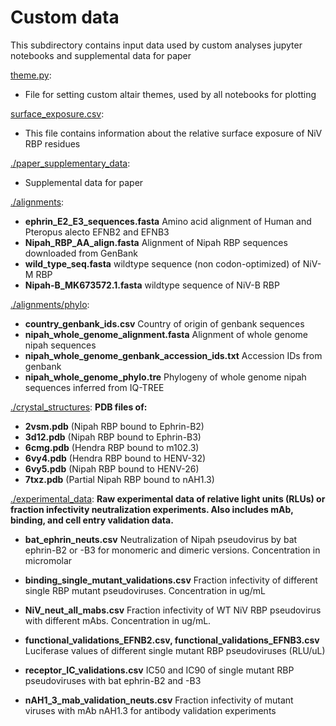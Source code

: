 # Custom data
This subdirectory contains input data used by custom analyses jupyter notebooks and supplemental data for paper

[theme.py](theme.py): 
* File for setting custom altair themes, used by all notebooks for plotting

[surface_exposure.csv](surface_exposure.csv): 
* This file contains information about the relative surface exposure of NiV RBP residues

[./paper_supplementary_data](paper_supplementary_data):
* Supplemental data for paper

[./alignments](alignments): 
* **ephrin_E2_E3_sequences.fasta** Amino acid alignment of Human and Pteropus alecto EFNB2 and EFNB3
* **Nipah_RBP_AA_align.fasta** Alignment of Nipah RBP sequences downloaded from GenBank
* **wild_type_seq.fasta** wildtype sequence (non codon-optimized) of NiV-M RBP
* **Nipah-B_MK673572.1.fasta** wildtype sequence of NiV-B RBP

[./alignments/phylo](phylogenetics):
* **country_genbank_ids.csv** Country of origin of genbank sequences
* **nipah_whole_genome_alignment.fasta** Alignment of whole genome nipah sequences
* **nipah_whole_genome_genbank_accession_ids.txt** Accession IDs from genbank
* **nipah_whole_genome_phylo.tre** Phylogeny of whole genome nipah sequences inferred from IQ-TREE

[./crystal_structures](crystal_structures):
**PDB files of:**
* **2vsm.pdb** (Nipah RBP bound to Ephrin-B2)
* **3d12.pdb** (Nipah RBP bound to Ephrin-B3)
* **6cmg.pdb** (Hendra RBP bound to m102.3)
* **6vy4.pdb** (Hendra RBP bound to HENV-32)
* **6vy5.pdb** (Nipah RBP bound to HENV-26)
* **7txz.pdb** (Partial Nipah RBP bound to nAH1.3)

[./experimental_data](experimental_data): **Raw experimental data of relative light units (RLUs) or fraction infectivity neutralization experiments. Also includes mAb, binding, and cell entry validation data.**

* **bat_ephrin_neuts.csv** Neutralization of Nipah pseudovirus by bat ephrin-B2 or -B3 for monomeric and dimeric versions. Concentration in micromolar

* **binding_single_mutant_validations.csv** Fraction infectivity of different single RBP mutant pseudoviruses. Concentration in ug/mL

* **NiV_neut_all_mabs.csv** Fraction infectivity of WT NiV RBP pseudovirus with different mAbs. Concentration in ug/mL.

* **functional_validations_EFNB2.csv, functional_validations_EFNB3.csv**
Luciferase values of different single mutant RBP pseudoviruses (RLU/uL)

* **receptor_IC_validations.csv** IC50 and IC90 of single mutant RBP pseudoviruses with bat ephrin-B2 and -B3

* **nAH1_3_mab_validation_neuts.csv** Fraction infectivity of mutant viruses with mAb nAH1.3 for antibody validation experiments

